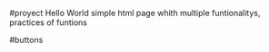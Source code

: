 #proyect Hello World
simple html page whith multiple funtionalitys, practices of funtions

#buttons 
